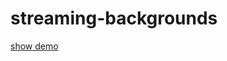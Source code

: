 # streaming-backgrounds


[show demo](https://maker-space-experimenta.github.io/streaming-backgrounds/)
